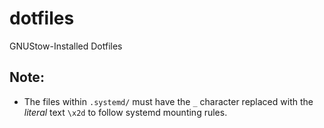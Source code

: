 # dotfiles
GNUStow-Installed Dotfiles

## Note:
* The files within `.systemd/` must have the `_` character replaced
  with the *literal* text `\x2d` to follow systemd mounting rules.
